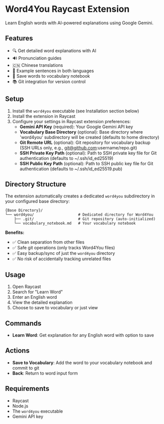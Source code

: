 # Word4You Raycast Extension

Learn English words with AI-powered explanations using Google Gemini.

## Features

- 🔍 Get detailed word explanations with AI
- 🔊 Pronunciation guides
- 🇨🇳 Chinese translations
- 📝 Example sentences in both languages
- 💾 Save words to vocabulary notebook
- 📚 Git integration for version control

## Setup

1. Install the `word4you` executable (see Installation section below)
2. Install the extension in Raycast
3. Configure your settings in Raycast extension preferences:
   - **Gemini API Key** (required): Your Google Gemini API key
   - **Vocabulary Base Directory** (optional): Base directory where 'word4you' subdirectory will be created (defaults to home directory)
   - **Git Remote URL** (optional): Git repository for vocabulary backup (SSH URLs only, e.g., git@github.com:username/repo.git)
   - **SSH Private Key Path** (optional): Path to SSH private key file for Git authentication (defaults to ~/.ssh/id_ed25519)
   - **SSH Public Key Path** (optional): Path to SSH public key file for Git authentication (defaults to ~/.ssh/id_ed25519.pub)

## Directory Structure

The extension automatically creates a dedicated `word4you` subdirectory in your configured base directory:

```
{Base Directory}/
└── word4you/                    # Dedicated directory for Word4You
    ├── .git/                    # Git repository (auto-initialized)
    └── vocabulary_notebook.md   # Your vocabulary notebook
```

**Benefits:**
- ✅ Clean separation from other files
- ✅ Safe git operations (only tracks Word4You files)
- ✅ Easy backup/sync of just the `word4you` directory
- ✅ No risk of accidentally tracking unrelated files

## Usage

1. Open Raycast
2. Search for "Learn Word" 
3. Enter an English word
4. View the detailed explanation
5. Choose to save to vocabulary or just view

## Commands

- **Learn Word**: Get explanation for any English word with option to save

## Actions

- **Save to Vocabulary**: Add the word to your vocabulary notebook and commit to git
- **Back**: Return to word input form

## Requirements

- Raycast
- Node.js
- The `word4you` executable
- Gemini API key